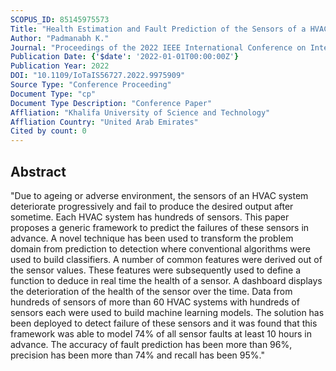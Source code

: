 ```yaml
---
SCOPUS_ID: 85145975573
Title: "Health Estimation and Fault Prediction of the Sensors of a HVAC System"
Author: "Padmanabh K."
Journal: "Proceedings of the 2022 IEEE International Conference on Internet of Things and Intelligence Systems, IoTaIS 2022"
Publication Date: {'$date': '2022-01-01T00:00:00Z'}
Publication Year: 2022
DOI: "10.1109/IoTaIS56727.2022.9975909"
Source Type: "Conference Proceeding"
Document Type: "cp"
Document Type Description: "Conference Paper"
Affliation: "Khalifa University of Science and Technology"
Affliation Country: "United Arab Emirates"
Cited by count: 0
---
```


## Abstract
"Due to ageing or adverse environment, the sensors of an HVAC system deteriorate progressively and fail to produce the desired output after sometime. Each HVAC system has hundreds of sensors. This paper proposes a generic framework to predict the failures of these sensors in advance. A novel technique has been used to transform the problem domain from prediction to detection where conventional algorithms were used to build classifiers. A number of common features were derived out of the sensor values. These features were subsequently used to define a function to deduce in real time the health of a sensor. A dashboard displays the deterioration of the health of the sensor over the time. Data from hundreds of sensors of more than 60 HVAC systems with hundreds of sensors each were used to build machine learning models. The solution has been deployed to detect failure of these sensors and it was found that this framework was able to model 74% of all sensor faults at least 10 hours in advance. The accuracy of fault prediction has been more than 96%, precision has been more than 74% and recall has been 95%."
